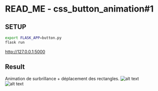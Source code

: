 # READ_ME - css_button_animation#1

## SETUP 
```bash
export FLASK_APP=button.py
flask run
```
http://127.0.0.1:5000

## Result 
Animation de surbrillance + déplacement des rectangles.
![alt text](https://zupimages.net/up/22/24/mstl.png)
![alt text](https://zupimages.net/up/22/24/ofmq.png)


